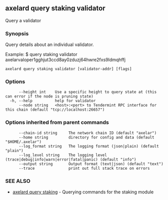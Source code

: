 ## axelard query staking validator

Query a validator

### Synopsis

Query details about an individual validator.

Example:
$ <appd> query staking validator axelarvaloper1gghjut3ccd8ay0zduzj64hwre2fxs9ldmqhffj

```
axelard query staking validator [validator-addr] [flags]
```

### Options

```
      --height int    Use a specific height to query state at (this can error if the node is pruning state)
  -h, --help          help for validator
      --node string   <host>:<port> to Tendermint RPC interface for this chain (default "tcp://localhost:26657")
```

### Options inherited from parent commands

```
      --chain-id string     The network chain ID (default "axelar")
      --home string         directory for config and data (default "$HOME/.axelar")
      --log_format string   The logging format (json|plain) (default "plain")
      --log_level string    The logging level (trace|debug|info|warn|error|fatal|panic) (default "info")
      --output string       Output format (text|json) (default "text")
      --trace               print out full stack trace on errors
```

### SEE ALSO

* [axelard query staking](axelard_query_staking.md)	 - Querying commands for the staking module

